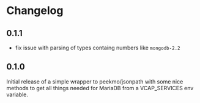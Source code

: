 # Changelog

## 0.1.1

* fix issue with parsing of types containg numbers like ``mongodb-2.2``

## 0.1.0

Initial release of a simple wrapper to peekmo/jsonpath with some nice
methods to get all things needed for MariaDB from a VCAP_SERVICES env
variable.
